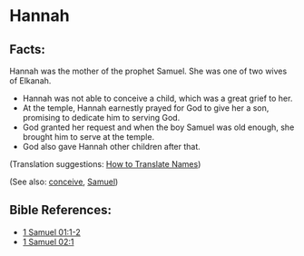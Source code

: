 # Hannah #

## Facts: ##

Hannah was the mother of the prophet Samuel. She was one of two wives of Elkanah.

* Hannah was not able to conceive a child, which was a great grief to her.
* At the temple, Hannah earnestly prayed for God to give her a son, promising to dedicate him to serving God.
* God granted her request and when the boy Samuel was old enough, she brought him to serve at the temple.
* God also gave Hannah other children after that.

(Translation suggestions: [How to Translate Names](en/ta-vol1/translate/man/translate-names))

(See also: [conceive](../other/conceive.md), [Samuel](../other/samuel.md))

## Bible References: ##

* [1 Samuel 01:1-2](en/tn/1sa/help/01/01)
* [1 Samuel 02:1](en/tn/1sa/help/02/01)